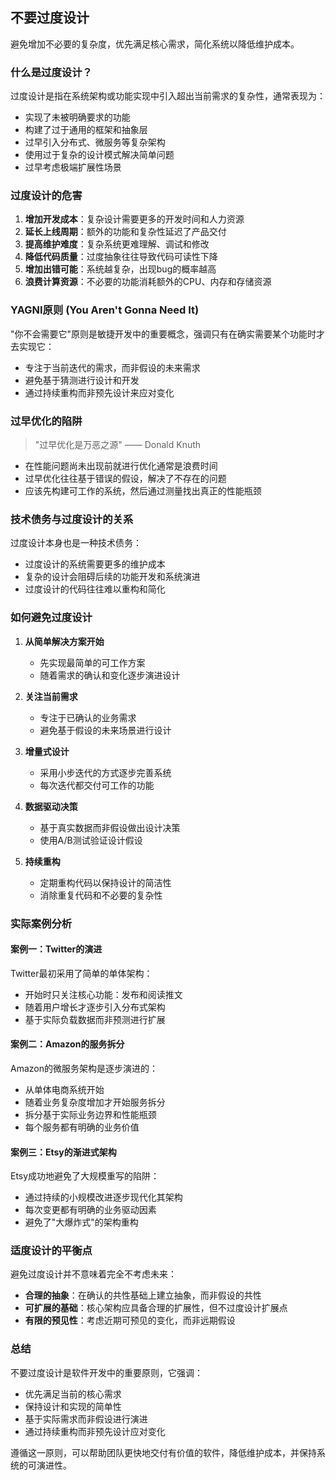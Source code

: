 ## 不要过度设计

避免增加不必要的复杂度，优先满足核心需求，简化系统以降低维护成本。

### 什么是过度设计？

过度设计是指在系统架构或功能实现中引入超出当前需求的复杂性，通常表现为：

- 实现了未被明确要求的功能
- 构建了过于通用的框架和抽象层
- 过早引入分布式、微服务等复杂架构
- 使用过于复杂的设计模式解决简单问题
- 过早考虑极端扩展性场景

### 过度设计的危害

1. **增加开发成本**：复杂设计需要更多的开发时间和人力资源
2. **延长上线周期**：额外的功能和复杂性延迟了产品交付
3. **提高维护难度**：复杂系统更难理解、调试和修改
4. **降低代码质量**：过度抽象往往导致代码可读性下降
5. **增加出错可能**：系统越复杂，出现bug的概率越高
6. **浪费计算资源**：不必要的功能消耗额外的CPU、内存和存储资源

### YAGNI原则 (You Aren't Gonna Need It)

"你不会需要它"原则是敏捷开发中的重要概念，强调只有在确实需要某个功能时才去实现它：

- 专注于当前迭代的需求，而非假设的未来需求
- 避免基于猜测进行设计和开发
- 通过持续重构而非预先设计来应对变化

### 过早优化的陷阱

> "过早优化是万恶之源" —— Donald Knuth

- 在性能问题尚未出现前就进行优化通常是浪费时间
- 过早优化往往基于错误的假设，解决了不存在的问题
- 应该先构建可工作的系统，然后通过测量找出真正的性能瓶颈

### 技术债务与过度设计的关系

过度设计本身也是一种技术债务：

- 过度设计的系统需要更多的维护成本
- 复杂的设计会阻碍后续的功能开发和系统演进
- 过度设计的代码往往难以重构和简化

### 如何避免过度设计

1. **从简单解决方案开始**
   - 先实现最简单的可工作方案
   - 随着需求的确认和变化逐步演进设计

2. **关注当前需求**
   - 专注于已确认的业务需求
   - 避免基于假设的未来场景进行设计

3. **增量式设计**
   - 采用小步迭代的方式逐步完善系统
   - 每次迭代都交付可工作的功能

4. **数据驱动决策**
   - 基于真实数据而非假设做出设计决策
   - 使用A/B测试验证设计假设

5. **持续重构**
   - 定期重构代码以保持设计的简洁性
   - 消除重复代码和不必要的复杂性

### 实际案例分析

#### 案例一：Twitter的演进

Twitter最初采用了简单的单体架构：
- 开始时只关注核心功能：发布和阅读推文
- 随着用户增长才逐步引入分布式架构
- 基于实际负载数据而非预测进行扩展

#### 案例二：Amazon的服务拆分

Amazon的微服务架构是逐步演进的：
- 从单体电商系统开始
- 随着业务复杂度增加才开始服务拆分
- 拆分基于实际业务边界和性能瓶颈
- 每个服务都有明确的业务价值

#### 案例三：Etsy的渐进式架构

Etsy成功地避免了大规模重写的陷阱：
- 通过持续的小规模改进逐步现代化其架构
- 每次变更都有明确的业务驱动因素
- 避免了"大爆炸式"的架构重构

### 适度设计的平衡点

避免过度设计并不意味着完全不考虑未来：

- **合理的抽象**：在确认的共性基础上建立抽象，而非假设的共性
- **可扩展的基础**：核心架构应具备合理的扩展性，但不过度设计扩展点
- **有限的预见性**：考虑近期可预见的变化，而非远期假设

### 总结

不要过度设计是软件开发中的重要原则，它强调：

- 优先满足当前的核心需求
- 保持设计和实现的简单性
- 基于实际需求而非假设进行演进
- 通过持续重构而非预先设计应对变化

遵循这一原则，可以帮助团队更快地交付有价值的软件，降低维护成本，并保持系统的可演进性。